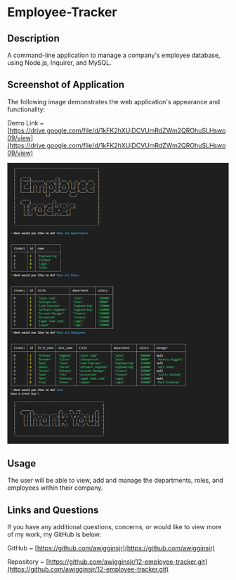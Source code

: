# Employee-Tracker

## Description

A command-line application to manage a company's employee database, using Node.js, Inquirer, and MySQL.

## Screenshot of Application

The following image demonstrates the web application's appearance and functionality:

Demo Link ~ [https://drive.google.com/file/d/1kFK2hXUiDCVUmRdZWm2QROhuSLHswo09/view](https://drive.google.com/file/d/1kFK2hXUiDCVUmRdZWm2QROhuSLHswo09/view)

![screenshot](/assets/images/employeetrackerscreenshot.png)

## Usage

The user will be able to view, add and manage the departments, roles, and employees within their company.

## Links and Questions

If you have any additional questions, concerns, or would like to view more of my work, my GitHub is below:

GitHub ~ [https://github.com/awigginsjr](https://github.com/awigginsjr)

Repository ~ [https://github.com/awigginsjr/12-employee-tracker.git](https://github.com/awigginsjr/12-employee-tracker.git)
